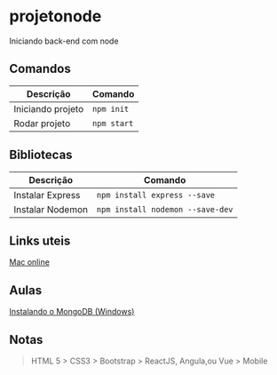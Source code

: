 # projetonode
Iniciando back-end com node


## Comandos

Descrição | Comando
--------- | ------
Iniciando projeto |`npm init`
Rodar projeto |`npm start`

## Bibliotecas

Descrição | Comando
--------- | ------
Instalar Express |`npm install express --save`
Instalar Nodemon |`npm install nodemon --save-dev`

## Links uteis
[Mac online](https://www.macincloud.com/pages/quote.html)

## Aulas

[Instalando o MongoDB (Windows)](https://alunos.b7web.com.br/curso/nodejs/instalando-o-mongodb-windows)

## Notas
> HTML 5 > CSS3 > Bootstrap > ReactJS, Angula,ou Vue > Mobile
